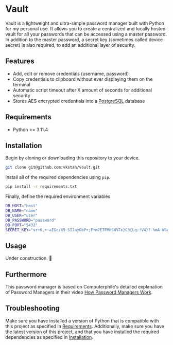 # Vault

Vault is a lightweight and ultra-simple password manager built with Python for my personal use. It allows you to create a centralized and locally hosted vault for all your passwords that can be accessed using a master password. In addition to the master password, a secret key (sometimes called device secret) is also required, to add an additional layer of security.

## Features

- Add, edit or remove credentials (username, password)
- Copy credentials to clipboard without ever displaying them on the terminal
- Automatic script timeout after X amount of seconds for additional security
- Stores AES encrypted credentials into a [PostgreSQL](https://www.postgresql.org/) database

## Requirements

- Python >= 3.11.4

## Installation

Begin by cloning or downloading this repository to your device.

```bash
git clone git@github.com:vkstah/vault.git
```

Install all of the required dependencies using `pip`.

```bash
pip install -r requirements.txt
```

Finally, define the required environment variables.

```bash
DB_HOST="host"
DB_NAME="name"
DB_USER="user"
DB_PASSWORD="password"
DB_PORT="5432"
SECRET_KEY="vr+6,+~aIGc/X9-SIJayGbP+;F+m?E7FMhSW%Tx}C3{Lq:!V4}?-%mA-WBooT(0/"
```

## Usage

Under construction. 🔧

## Furthermore

This password manager is based on Computerphile's detailed explanation of Password Managers in their video [How Password Managers Work](https://www.youtube.com/watch?v=w68BBPDAWr8).

## Troubleshooting

Make sure you have installed a version of Python that is compatible with this project as specified in [Requirements](#requirements). Additionally, make sure you have the latest version of this project, and that you have installed the required dependencies as specified in [Installation](#installation).

